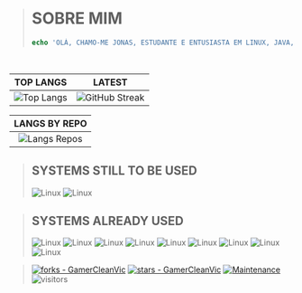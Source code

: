 > 
> # SOBRE MIM
> ```php
> echo 'OLÁ, CHAMO-ME JONAS, ESTUDANTE E ENTUSIASTA EM LINUX, JAVA, PHP E JAVASCRIPT.';
> ```
>
<br />

<font border="none">

| TOP LANGS | LATEST |
| :---------: | :------: |
| ![Top Langs](https://github-readme-stats.vercel.app/api/top-langs/?username=GamerCleanVic&layout=compact&theme=tokyonight&hide=css,html,javascript,ruby,blade,rust,go,hack,c) | ![GitHub Streak](https://streak-stats.demolab.com/?user=GamerCleanVic&theme=tokyonight) |
<!--- ![Jonas's GitHub stats](https://github-readme-stats.vercel.app/api?username=GamerCleanVic&show_icons=true&theme=tokyonight) --->

| LANGS BY REPO |
| :-------------: |
| ![Langs Repos](http://github-profile-summary-cards.vercel.app/api/cards/most-commit-language?username=GamerCleanVic&theme=tokyonight&exclude=CSS,html,blade,typescript) |

</font>

> ## SYSTEMS STILL TO BE USED
> 
> ![Linux](https://img.shields.io/badge/mac%20os-000000?style=for-the-badge&logo=apple&logoColor=white&theme=tokyonight)
> ![Linux](https://img.shields.io/badge/iOS-000000?style=for-the-badge&logo=ios&logoColor=white&theme=tokyonight)
>

> ## SYSTEMS ALREADY USED
>
> ![Linux](https://img.shields.io/badge/Arch_Linux-1793D1?style=for-the-badge&logo=arch-linux&logoColor=white&theme=tokyonight)
> ![Linux](https://img.shields.io/badge/Debian-A81D33?style=for-the-badge&logo=debian&logoColor=white&theme=tokyonight)
> ![Linux](https://img.shields.io/badge/manjaro-35BF5C?style=for-the-badge&logo=manjaro&logoColor=white&theme=tokyonight)
> ![Linux](https://img.shields.io/badge/openSUSE-%2364B345?style=for-the-badge&logo=openSUSE&logoColor=white&theme=tokyonight)
> ![Linux](https://img.shields.io/badge/WSL-0a97f5?style=for-the-badge&logo=linux&logoColor=white&theme=tokyonight)
> ![Linux](https://img.shields.io/badge/Windows-0078D6?style=for-the-badge&logo=windows&logoColor=white&theme=tokyonight)
> ![Linux](https://img.shields.io/badge/Android-3DDC84?style=for-the-badge&logo=android&logoColor=white&theme=tokyonight)
> ![Linux](https://img.shields.io/badge/Cent%20OS-262577?style=for-the-badge&logo=CentOS&logoColor=white&theme=tokyonight)
> ![Linux](https://img.shields.io/badge/Linux_Mint-87CF3E?style=for-the-badge&logo=linux-mint&logoColor=white&theme=tokyonight)
> 

> 
> [![forks - GamerCleanVic](https://img.shields.io/github/forks/GamerCleanVic/GamerCleanVic?style=social&logo=github&logoColor=%234f0faf)]([#](https://github.com/GamerCleanVic))
> [![stars - GamerCleanVic](https://img.shields.io/github/stars/GamerCleanVic/GamerCleanVic?style=social&logo=github&logoColor=%234f0faf)]([#](https://github.com/GamerCleanVic)) 
> [![Maintenance](https://img.shields.io/maintenance/yes/2025?color=%234f0faf&label=maintened&logo=github&logoColor=%23ffffff)]([#](https://github.com/GamerCleanVic)) 
> ![visitors](https://visitor-badge.laobi.icu/badge?page_id=[page.id](GamerCleanVic))
> 
> 
